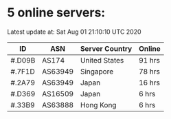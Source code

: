# 5 online servers:

Latest update at: Sat Aug 01 21:10:10 UTC 2020

| ID | ASN | Server Country | Online |
| -- | --- | -------------- | ------ |
| #.D09B | AS174 | United States | 91 hrs |
| #.7F1D | AS63949 | Singapore | 78 hrs |
| #.2A79 | AS63949 | Japan | 16 hrs |
| #.D369 | AS16509 | Japan | 6 hrs |
| #.33B9 | AS63888 | Hong Kong | 6 hrs |


